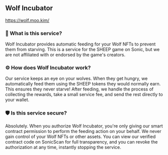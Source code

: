 ## Wolf Incubator

https://wolf.moo.kim/

### 🤔 What is this service?
Wolf Incubator provides automatic feeding for your Wolf NFTs to prevent them from starving. This is a service for the SHEEP game on Sonic, but we are not affiliated with or endorsed by the game's creators.

### ⚙️ How does Wolf Incubator work?
Our service keeps an eye on your wolves. When they get hungry, we automatically feed them using the SHEEP tokens they would normally earn. This ensures they never starve! After feeding, we handle the process of collecting the rewards, take a small service fee, and send the rest directly to your wallet.

### 🛡️ Is this service secure?
Absolutely. When you authorize Wolf Incubator, you're only giving our smart contract permission to perform the feeding action on your behalf. We never gain control of your Wolf NFTs or other assets. You can view our verified contract code on SonicScan for full transparency, and you can revoke the authorization at any time, instantly stopping the service.
